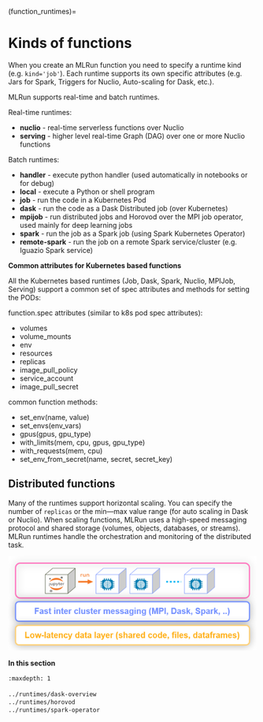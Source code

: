 (function_runtimes)=
# Kinds of functions

When you create an MLRun function you need to specify a runtime kind (e.g. `kind='job'`). Each runtime supports 
its own specific attributes (e.g. Jars for Spark, Triggers for Nuclio, Auto-scaling for Dask, etc.).

MLRun supports real-time and batch runtimes.

Real-time runtimes:
* **nuclio** - real-time serverless functions over Nuclio
* **serving** - higher level real-time Graph (DAG) over one or more Nuclio functions

Batch runtimes:
* **handler** - execute python handler (used automatically in notebooks or for debug)
* **local** - execute a Python or shell program 
* **job** - run the code in a Kubernetes Pod
* **dask** - run the code as a Dask Distributed job (over Kubernetes)
* **mpijob** - run distributed jobs and Horovod over the MPI job operator, used mainly for deep learning jobs 
* **spark** - run the job as a Spark job (using Spark Kubernetes Operator)
* **remote-spark** - run the job on a remote Spark service/cluster (e.g. Iguazio Spark service)

**Common attributes for Kubernetes based functions** 

All the Kubernetes based runtimes (Job, Dask, Spark, Nuclio, MPIJob, Serving) support a common 
set of spec attributes and methods for setting the PODs:

function.spec attributes (similar to k8s pod spec attributes):
* volumes
* volume_mounts
* env
* resources
* replicas
* image_pull_policy
* service_account
* image_pull_secret

common function methods:
* set_env(name, value)
* set_envs(env_vars)
* gpus(gpus, gpu_type)
* with_limits(mem, cpu, gpus, gpu_type)
* with_requests(mem, cpu)
* set_env_from_secret(name, secret, secret_key)

## Distributed functions

Many of the runtimes support horizontal scaling. You can specify the number of `replicas` or the 
min&mdash;max value range (for auto scaling in Dask or Nuclio). When scaling functions, MLRun uses a high-speed
messaging protocol and shared storage (volumes, objects, databases, or streams). MLRun runtimes
handle the orchestration and monitoring of the distributed task.

<img src="../_static/images/runtime-scaling.png" alt="runtime-scaling" width="600"/><br>

**In this section**
```{toctree}
:maxdepth: 1

../runtimes/dask-overview
../runtimes/horovod
../runtimes/spark-operator
```